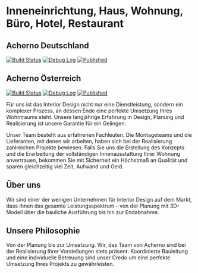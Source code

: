 # Inneneinrichtung, Haus, Wohnung, Büro, Hotel, Restaurant
## Acherno Deutschland
[![Build Status](http://dev.almero.pro/acherno.de/status/build.svg)](http://dev.almero.pro/acherno.de)
[![Debug Log](https://img.shields.io/badge/debug-log-lightgrey.svg)](http://dev.almero.pro:8080)
[![Published](http://acherno.de/status/published.svg?v4)](http://acherno.de)

## Acherno Österreich
[![Build Status](http://dev.almero.pro/acherno.at/status/build.svg)](http://dev.almero.pro/acherno.at)
[![Debug Log](https://img.shields.io/badge/debug-log-lightgrey.svg)](http://dev.almero.pro:8080)
[![Published](http://acherno.at/status/published.svg?v4)](http://acherno.at)

Für uns ist das Interior Design nicht nur eine Dienstleistung, sondern ein komplexer Prozess, an dessen Ende eine perfekte Umsetzung Ihres Wohntraums steht. Unsere langjährige Erfahrung in Design, Planung und Realisierung ist unsere Garantie für ein Gelingen.

Unser Team besteht aus erfahrenen Fachleuten. Die Montageteams und die Lieferanten, mit denen wir arbeiten, haben sich bei der Realisierung zahlreichen Projekte bewiesen. Falls  Sie uns die Erstellung des Konzepts und die Erarbeitung der vollständigen Innenausstattung Ihrer Wohnung anvertrauen, bekommen Sie mit Sicherheit ein Höchstmaß  an Qualität und sparen gleichzeitig viel Zeit, Aufwand und Geld.

## Über uns
Wir sind einer der wenigen Unternehmen für Interior Design auf dem Markt, dass  Ihnen das gesamte Leistungsspektrum - von der Planung mit 3D-Modell  über die bauliche Ausführung bis hin zur Endabnahme.

## Unsere Philosophie 
Von der Planung bis zur Umsetzung.  Wir, das Team von Acherno sind bei der Realisierung Ihrer Vorstellungen stets präsent.  Koordinierte Bauleitung  und eine individuelle Betreuung sind unser Credo um eine  perfekte Umsetzung Ihres Projekts  zu gewährleisten.
